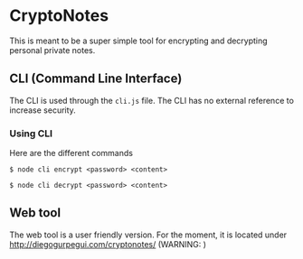 # CryptoNotes
This is meant to be a super simple tool for encrypting and decrypting personal private notes.

## CLI (Command Line Interface)
The CLI is used through the `cli.js` file.
The CLI has no external reference to increase security.

### Using CLI
Here are the different commands

```
$ node cli encrypt <password> <content>
```

```
$ node cli decrypt <password> <content>
```

## Web tool
The web tool is a user friendly version.
For the moment, it is located under http://diegogurpegui.com/cryptonotes/
(WARNING: )